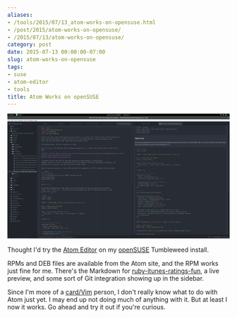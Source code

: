 ```yaml
---
aliases:
- /tools/2015/07/13_atom-works-on-opensuse.html
- /post/2015/atom-works-on-opensuse/
- /2015/07/13/atom-works-on-opensuse/
category: post
date: 2015-07-13 00:00:00-07:00
slug: atom-works-on-opensuse
tags:
- suse
- atom-editor
- tools
title: Atom Works on openSUSE
---
```


![attachments/img/2015/cover-2015-07-13.png](../../../attachments/img/2015/cover-2015-07-13.png)

Thought I'd try the [Atom Editor](https://atom.io) on my [openSUSE](http://opensuse.org) Tumbleweed install. 

<!--more-->

RPMs and DEB files are available from the Atom site, and the RPM works just fine for me. There's the Markdown for [ruby-itunes-ratings-fun](../03/ruby-itunes-ratings-fun.md), a live preview, and some sort of Git integration showing up in the sidebar.

Since I'm more of a [card/Vim](../../../card/Vim.md) person, I don't really know what to do with Atom just yet. I may end up not doing much of anything with it. But at least I  now it works. Go ahead and try it out if you're curious.

